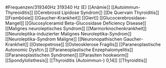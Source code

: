 #Frequenzen/319340Hz
319340 Hz (E)
[[Anämie]]
[[Autoimmun-Thyreoiditis]]
[[Cerebrosid Lipidose Syndrom]]
[[De Quervain Thyroiditis]]
[[Frambösie]]
[[Gaucher-Krankheit]]
[[Giert]]
[[Glucocerebrosidase-Mangel]]
[[Glucosylceramid Beta-Glucosidase Deficiency Disease]]
[[Malignes neuroleptisches Syndrom]]
[[Marmorknochenkrankheit]]
[[Neuroleptika-induzierter Malignes Neuroleptika-Syndrom]]
[[Neuroleptika-Syndrom Maligne]]
[[Neuronopathischen Gaucher-Krankheit]]
[[Osteopetrose]]
[[Osteosklerose Fragilis]]
[[Paraneoplastische Autonomic Dysfcn.]]
[[Paraneoplastische Enzephalomyelitis]]
[[Paraneoplastischen Syndromen]]
[[Parasiten hookworm]]
[[Spondylolisthesis]]
[[Thyroiditis (Autoimmun-) 0,14]]
[[Thyroiditis]]